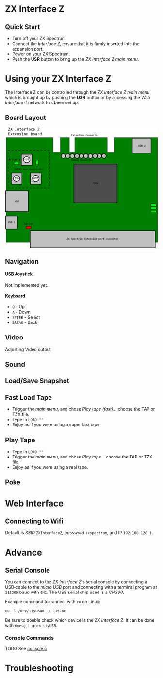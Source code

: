 # ZX Interface Z

## Quick Start

- Turn off your ZX Spectrum
- Connect the _Interface Z_, ensure that it is firmly inserted into the expansion port.
- Power on your ZX Spectrum.
- Push the **USR** button to bring up the _ZX Interface Z main menu_.

# Using your ZX Interface Z

The Interface Z can be controlled through the _ZX Interface Z main menu_ which
is brought up by pushing the **USR** button or by accessing the _Web Interface_
if network has been set up.

## Board Layout

![Interface Z - Board Layout](board_overview.png "Interface Z - Board Layout")

## Navigation

#### USB Joystick

Not implemented yet.

#### Keyboard

- `Q` - Up
- `A` - Down
- `ENTER` - Select
- `BREAK` - Back

## Video

Adjusting Video output

## Sound

## Load/Save Snapshot

## Fast Load Tape

- Trigger the _main menu_, and chose _Play tape (fast)..._ choose the TAP or TZX file.
- Type in `LOAD ""`
- Enjoy as if you were using a super fast tape.

## Play Tape

- Type in `LOAD ""`
- Trigger the _main menu_, and chose _Play tape..._ choose the TAP or TZX file.
- Enjoy as if you were using a real tape.

## Poke

# Web Interface

## Connecting to Wifi

Default is _SSID_ `ZXInterfaceZ`, _password_ `zxspectrum`, and IP `192.168.120.1`.

# Advance

## Serial Console

You can connect to the _ZX Interface Z_'s serial console by connecting a
USB-cable to the _micro USB_ port and connecting with a terminal program
at `115200` baud with `8N1`. The USB serial chip used is a _CH330_.

Example command to connect with `cu` on Linux:

```
cu -l /dev/ttyUSB0 -s 115200
```

Be sure to double check which device is the _ZX Interface Z_. It can be done
with `dmesg | grep ttyUSB`.

### Console Commands

TODO See [console.c](https://github.com/alvieboy/ZXInterfaceZ/blob/master/esp32/main/console.c#L168)

# Troubleshooting
